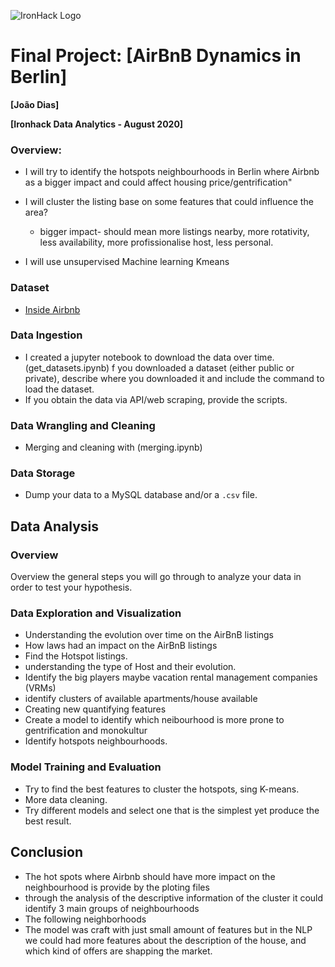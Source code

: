 ![IronHack Logo](https://s3-eu-west-1.amazonaws.com/ih-materials/uploads/upload_d5c5793015fec3be28a63c4fa3dd4d55.png)

# Final Project: [AirBnB Dynamics in Berlin]

**[João Dias]**

**[Ironhack Data Analytics - August 2020]**

### Overview:

* I will try to identify the hotspots neighbourhoods in Berlin where Airbnb as a bigger impact and could affect housing price/gentrification"
	
* I will cluster the listing base on some features that could influence the area?
	* bigger impact- should mean more listings nearby, more rotativity, less availability, more profissionalise host, less personal.

* I will use unsupervised Machine learning Kmeans	


### Dataset

* [Inside Airbnb](http://insideairbnb.com/get-the-data.html) 


### Data Ingestion

* I created a jupyter notebook to download the data over time. (get_datasets.ipynb)
f you downloaded a dataset (either public or private), describe where you downloaded it and include the command to load the dataset.
* If you obtain the data via API/web scraping, provide the scripts.

### Data Wrangling and Cleaning

* Merging and cleaning with (merging.ipynb)


### Data Storage

* Dump your data to a MySQL database and/or a `.csv` file.

## Data Analysis

### Overview

Overview the general steps you will go through to analyze your data in order to test your hypothesis.

### Data Exploration and Visualization

* Understanding the evolution over time on the AirBnB listings
* How laws had an impact on the AirBnB listings
* Find the Hotspot listings.
* understanding the type of Host and their evolution.
* Identify the big players maybe vacation rental management companies (VRMs) 
* identify clusters of available apartments/house available
* Creating new quantifying features
* Create a model to identify which neibourhood is more prone to gentrification and monokultur
* Identify hotspots neighbourhoods.

### Model Training and Evaluation

* Try to find the best features to cluster the hotspots, sing K-means.
* More data cleaning.
* Try different models and select one that is the simplest yet produce the best result.


## Conclusion

* The hot spots where Airbnb should have more impact on the neighbourhood is provide by the ploting files
* through the analysis of the descriptive information of the cluster it could identify 3 main groups of neighbourhoods
* The following neighborhoods
* The model was craft with just small amount of features but in the NLP we could had more features about the description of the house, and which kind of offers are shapping the market. 